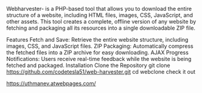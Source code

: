 
Webharvester- is a PHP-based tool that allows you to download the entire structure of a website, including HTML files, images, CSS, JavaScript, and other assets. This tool creates a complete, offline version of any website by fetching and packaging all its resources into a single downloadable ZIP file.

Features
Fetch and Save: Retrieve the entire website structure, including images, CSS, and JavaScript files.
ZIP Packaging: Automatically compress the fetched files into a ZIP archive for easy downloading.
AJAX Progress Notifications: Users receive real-time feedback while the website is being fetched and packaged.
Installation
Clone the Repository
git clone https://github.com/codetesla51/web-harvester.git
cd webclone
check it out

https://uthmanev.atwebpages.com/
